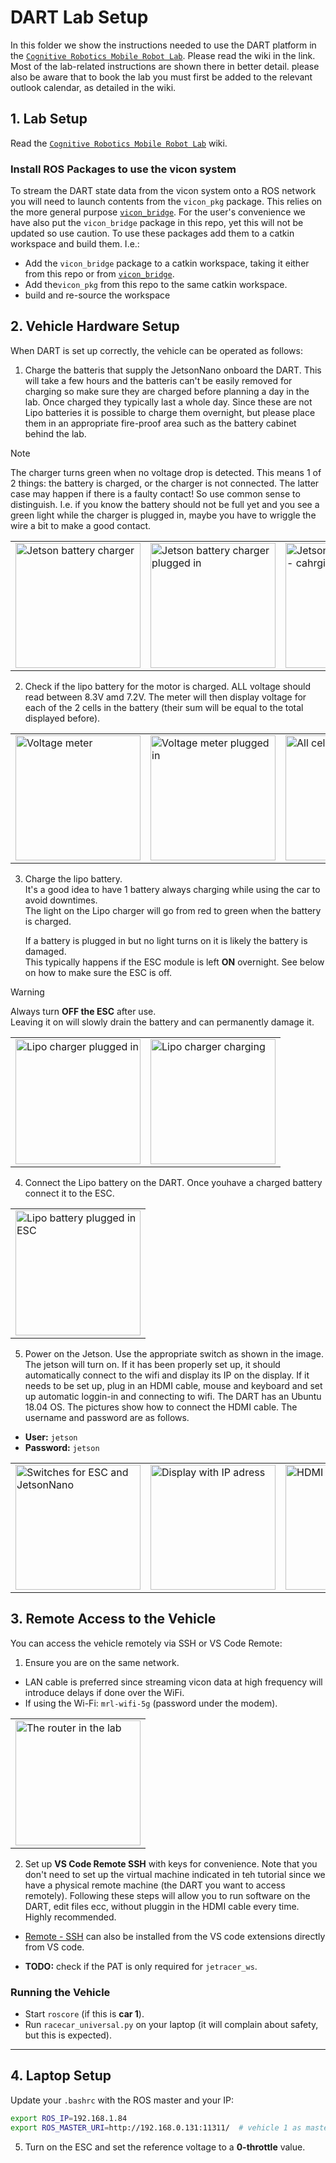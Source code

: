# DART Lab Setup 
In this folder we show the instructions needed to use the DART platform in the [`Cognitive Robotics Mobile Robot Lab`](https://github.com/cor-mobile-robotics/lab-wiki).
Please read the wiki in the link. Most of the lab-related instructions are shown there in better detail. please also be aware that to book the lab you must first be added to the relevant outlook calendar, as detailed in the wiki.

## 1. Lab Setup
Read the  [`Cognitive Robotics Mobile Robot Lab`](https://github.com/cor-mobile-robotics/lab-wiki) wiki.


### Install ROS Packages to use the vicon system
To stream the DART state data from the vicon system onto a ROS network you will need to launch contents from the `vicon_pkg` package. This relies on the more general purpose 
[`vicon_bridge`](https://github.com/cor-mobile-robotics/vicon_bridge). For the user's convenience we have also put the `vicon_bridge` package in this repo, yet this will not be updated so use caution. To use these packages add them to a catkin workspace and build them. I.e.:

- Add the `vicon_bridge` package to a catkin workspace, taking it either from this repo or from [`vicon_bridge`](https://github.com/cor-mobile-robotics/vicon_bridge).
- Add the`vicon_pkg` from this repo to the same catkin workspace.
- build and re-source the workspace

## 2. Vehicle Hardware Setup 

When DART is set up correctly, the vehicle can be operated as follows:

1. Charge the batteris that supply the JetsonNano onboard the DART. This will take a few hours and the batteris can't be easily removed for charging so make sure they are charged before planning a day in the lab. Once charged they typically last a whole day. Since these are not Lipo batteries it is possible to charge them overnight, but please place them in an appropriate fire-proof area such as the battery cabinet behind the lab.
> [!NOTE]  
> The charger turns green when no voltage drop is detected. This means 1 of 2 things: the battery is charged, or the charger is not connected. The latter case may happen if there is a faulty contact! So use common sense to distinguish. I.e. if you know the battery should not be full yet and you see a green light while the charger is plugged in, maybe you have to wriggle the wire a bit to make a good contact.
<table>
  <tr>
    <td><img src="pictures_4_dart_lab_instructions/battery_cahrger.jpg" alt="Jetson battery charger" width="200"/></td>
    <td><img src="pictures_4_dart_lab_instructions/battery_charger_plugged_in_car.jpg" alt="Jetson battery charger plugged in" width="200"/></td>
    <td><img src="pictures_4_dart_lab_instructions/car_charger_charging.jpg" alt="Jetson battery charger - cahrginING" width="200"/></td>
    <td><img src="pictures_4_dart_lab_instructions/car_charger_charged.jpg" alt="Jetson battery charger - chargED" width="200"/></td>
  </tr>
</table>


2. Check if the lipo battery for the motor is charged. ALL voltage should read between 8.3V amd 7.2V. The meter will then display voltage for each of the 2 cells in the battery (their sum will be equal to the total displayed before).

<table>
  <tr>
    <td><img src="pictures_4_dart_lab_instructions/battery_meter.jpg" alt="Voltage meter" width="200"/></td>
    <td><img src="pictures_4_dart_lab_instructions/battery_meter_plugged_in.jpg" alt="Voltage meter plugged in" width="200"/></td>
    <td><img src="pictures_4_dart_lab_instructions/battery_all_showing.jpg" alt="All cells showing" width="200"/></td>
    <td><img src="pictures_4_dart_lab_instructions/battery_volt_displayed.jpg" alt="Voltage displayed" width="200"/></td>
  </tr>
</table>

3. Charge the lipo battery.  
   It's a good idea to have 1 battery always charging while using the car to avoid downtimes.  
   The light on the Lipo charger will go from red to green when the battery is charged.  

   If a battery is plugged in but no light turns on it is likely the battery is damaged.  
   This typically happens if the ESC module is left **ON** overnight. See below on how to make sure the ESC is off. 

> [!WARNING]  
> Always turn **OFF the ESC** after use.  
> Leaving it on will slowly drain the battery and can permanently damage it.

<table>
  <tr>
    <td><img src="pictures_4_dart_lab_instructions/battery_charger_plugged_in.jpg" alt="Lipo charger plugged in" width="200"/></td>
    <td><img src="pictures_4_dart_lab_instructions/battery_plugged)in_charger.jpg" alt="Lipo charger charging" width="200"/></td>
  </tr>
</table>

4. Connect the Lipo battery on the DART. Once youhave a charged battery connect it to the ESC.
<table>
  <tr>
    <td><img src="pictures_4_dart_lab_instructions/battery_plugged_in_car_off.jpg" alt="Lipo battery plugged in ESC" width="200"/></td>
  </tr>
</table>


5. Power on the Jetson. Use the appropriate switch as shown in the image. The jetson will turn on. If it has been properly set up, it should automatically connect to the wifi and display its IP on the display. If it needs to be set up, plug in an HDMI cable, mouse and keyboard and set up automatic loggin-in and connecting to wifi. The DART has an Ubuntu 18.04 OS. The pictures show how to connect the HDMI cable. The username and password are as follows.
- **User:** `jetson`  
- **Password:** `jetson` 

<table>
  <tr>
    <td><img src="pictures_4_dart_lab_instructions/switches_with_arrows.png" alt="Switches for ESC and JetsonNano" width="200"/></td>
    <td><img src="pictures_4_dart_lab_instructions/car_display_ip.jpg" alt="Display with IP adress" width="200"/></td>
    <td><img src="pictures_4_dart_lab_instructions/car_hdmi_plugged_in.jpg" alt="HDMI cable plugged in" width="200"/></td>
  </tr>
</table>


## 3. Remote Access to the Vehicle

You can access the vehicle remotely via SSH or VS Code Remote:

1. Ensure you are on the same network.  
  - LAN cable is preferred since streaming vicon data at high frequency will introduce delays if done over the WiFi.  
  - If using the Wi-Fi: `mrl-wifi-5g` (password under the modem).
<table>
  <tr>
    <td><img src="pictures_4_dart_lab_instructions/lab_router.jpg" alt="The router in the lab" width="200"/></td>
  </tr>
</table>

2. Set up **VS Code Remote SSH** with keys for convenience. Note that you don't need to set up the virtual machine indicated in teh tutorial since we have a physical remote machine (the DART you want to access remotely). Following these steps will allow you to run software on the DART, edit files ecc, without pluggin in the HDMI cable every time. Highly recommended.
- [Remote - SSH](https://code.visualstudio.com/docs/remote/ssh-tutorial) can also be installed from the VS code extensions directly from VS code.



- **TODO:** check if the PAT is only required for `jetracer_ws`.  

### Running the Vehicle
- Start `roscore` (if this is **car 1**).  
- Run `racecar_universal.py` on your laptop (it will complain about safety, but this is expected).  

---

## 4. Laptop Setup

Update your `.bashrc` with the ROS master and your IP:  

```bash
export ROS_IP=192.168.1.84
export ROS_MASTER_URI=http://192.168.0.131:11311/  # vehicle 1 as master
```


5. Turn on the ESC and set the reference voltage to a **0-throttle** value. 


